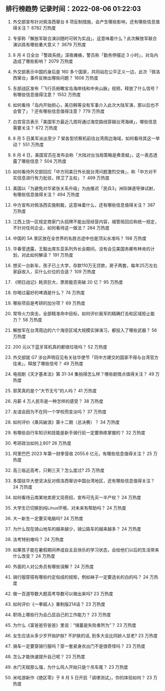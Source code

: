 
## 排行榜趋势 记录时间：2022-08-06 01:22:03
  
  1. 外交部宣布针对佩洛西窜台 8 项反制措施，会产生哪些影响，还有哪些信息值得关注？ 6782 万热度
    
  2. 专家称「解放军联合演训随时可转为实战」，这意味着什么？此次解放军联合演训具有哪些重大意义？ 3679 万热度
    
  3. 8 月 4 日全台「警政系统」深夜瘫痪，警员称「勤务停摆近 3 小时」，对岛内造成了哪些影响？ 2079 万热度
    
  4. 外交部表示中国的身后是 160 多个国家，共同站在公平正义一边，此次「佩洛西窜台」事件反映出哪些问题？ 1606 万热度
    
  5. 东部战区发布「飞行员俯瞰宝岛海岸线和中央山脉」视频，释放了什么信号？有哪些信息值得注意？ 1552 万热度
    
  6. 如何看待「岛内开始担心，美日韩等没有军事介入此次大陆军演，那以后也不会管了」？还有哪些信息值得注意？ 779 万热度
    
  7. 白宫官员表示「美国军方最近几周将通过海空路线穿越台湾海峡」，哪些信息需要关注？ 672 万热度
    
  8. 8 月 5 日美军派出至少 7 架各型侦察机前往台湾周边海域，如何看待其这一举动？ 551 万热度
    
  9. 8 月 4 日，美国官员在发布会称「大陆对台当局策略是煮青蛙」，这一表态透露了哪些信息？ 504 万热度
    
  10. 如何看待外交部回应「中方同美日外长就台湾问题激烈交锋」，称「中方对不实信息进行有力批驳，捍卫了主权」？ 499 万热度
    
  11. 美国以「为避免对华紧张关系升级」为由推迟「民兵3」洲际弹道导弹试射，有哪些信息值得关注？ 494 万热度
    
  12. 中方宣布对佩洛西实施制裁，这意味着什么，还有哪些信息值得关注？ 387 万热度
    
  13. 江西上饶一区规定商家门头招牌不能出现经营内容，城管局回应称统一规定，不针对任何企业，如何看待这一做法？ 284 万热度
    
  14. 中国的 5A 景区放在全世界的名胜古迹中也是顶尖水准吗？ 198 万热度
    
  15. 华春莹透露，王毅出席东亚系列外长会期间，没有会见美国务卿布林肯的计划，对此如何解读？ 191 万热度
    
  16. 想买一台新车，孩子已上大学，存款110万无贷款，房子两套，每年25万左右家庭收入，买什么价位的合适？ 109 万热度
    
  17. 《明日战记》耗资巨大，票房能否突破 20 亿？ 95 万热度
    
  18. 你喝过最好的啤酒是什么？ 74 万热度
    
  19. 哪些项目是考研的加分项？ 69 万热度
    
  20. 常导火力突击，全部精准命中目标，如何评价我军的精确打击和区域拒止能力？ 58 万热度
    
  21. 解放军在台湾周边的六个海空区域大规模实弹演习，都投入了哪些武器？ 56 万热度
    
  22. 200 元以下蓝牙耳机真的都很垃圾吗？ 52 万热度
    
  23. 外交部就 G7 涉台声明召见有关驻华使节「同中方建交的国家不得与台湾官方往来」，释放了哪些信号？ 49 万热度
    
  24. 电视剧《天才基本法》第 31-34 集拍得怎么样？哪些剧情点值得关注？ 49 万热度
    
  25. 郭芙真的是个“大节无亏”的人吗？ 41 万热度
    
  26. 月薪 4 万人民币是一种怎样的感受？ 38 万热度
    
  27. 友谊会因为不在同一个学校而变淡吗？ 37 万热度
    
  28. 如何评价《乘风破浪》第十二期（总决赛）？ 34 万热度
    
  29. 有哪些自行车知识和技能是新手骑行前一定要熟练掌握的？ 32 万热度
    
  30. 考研政治如何上80? 26 万热度
    
  31. 阿里巴巴 2023 年第一财季营收 2055.6 亿元，有哪些信息值得关注？ 25 万热度
    
  32. 高三临近高考，只剩三天？怎么度过? 25 万热度
    
  33. 多国驻华大使坚决反对佩洛西窜访中国台湾地区，还有哪些信息值得关注？ 24 万热度
    
  34. 如何看待云南某地卖房又现奇招，宣布可先买一半产权？ 24 万热度
    
  35. 大学生已切换到纯Linux环境，对未来有帮助吗？ 24 万热度
    
  36. 大一新生一定要买电脑吗? 24 万热度
    
  37. 为什么现在骑山地车的越来越少，骑公路车的越来越多？ 24 万热度
    
  38. 法考特别难吗？ 24 万热度
    
  39. 如果孩子能在暑假期间养成自主且快乐的学习状态，会给他们以后的生活带来什么改变？ 24 万热度
    
  40. 外面的人对公务员有哪些误解？ 24 万热度
    
  41. 骑行服穿搭有哪些约定俗成的规矩，例如袜子一定要选长的白的吗？ 24 万热度
    
  42. 做一百道导数大题高考导数可以做出来吗? 23 万热度
    
  43. 如何评价《一拳超人》重制版214话？ 23 万热度
    
  44. 职场上哪些行为会凸显自己的工作能力？ 23 万热度
    
  45. 为什么《富爸爸穷爸爸》里说：“储蓄是失败者所为”？ 23 万热度
    
  46. 女生应该从多少岁开始护肤? 不护肤的话, 到多大会比同龄人显老? 23 万热度
    
  47. 骑车一定要穿骑行服吗？穿一套紧身衣出门不是很奇怪吗？ 23 万热度
    
  48. 怎么才能快速提升自己呢？ 23 万热度
    
  49. 水门天赋那么强，为什么鸣人开始只是个吊车尾？ 23 万热度
    
  50. 米哈游新作《绝区零》于 8 月 5 日开启「调律测试」，你的体验如何？ 23 万热度
    